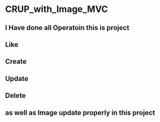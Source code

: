 # CRUP_with_Image_MVC
## I Have done all Operatoin this is project
## Like 
## Create
## Update
## Delete
## as well as Image update properly in this project
